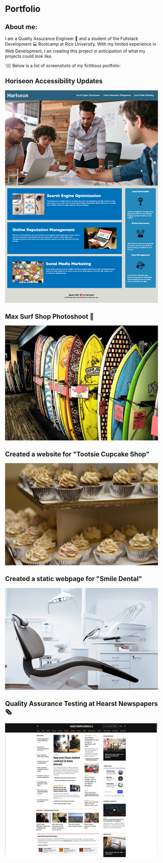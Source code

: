 # Portfolio

## About me:

I am a Quality Assurance Engineer 🤖  and a student of the Fullstack Development 💻 Bootcamp at Rice University.
With my limited experience in Web Development, I an creating this project in anticipation of what my projects could look like.

👇🏽 Below is a list of screenshots of my fictitious portfolio:

## Horiseon Accessibility Updates 
![Horiseon](assets/images/horiseon.png)

## Max Surf Shop Photoshoot 📸
![Max Surf](assets/images/surf.jpg) 

## Created a website for "Tootsie Cupcake Shop"
![tootsie](assets/images/tootie.jpg)

## Created a static webpage for "Smile Dental"
![smile-dental](assets/images/smile_dental.jpg)

## Quality Assurance Testing at Hearst Newspapers 🗞
![tootsie](assets/images/houston_chronicle.jpg)

